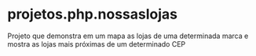 # projetos.php.nossaslojas
Projeto que demonstra em um mapa as lojas de uma determinada marca e mostra as lojas mais próximas de um determinado CEP
